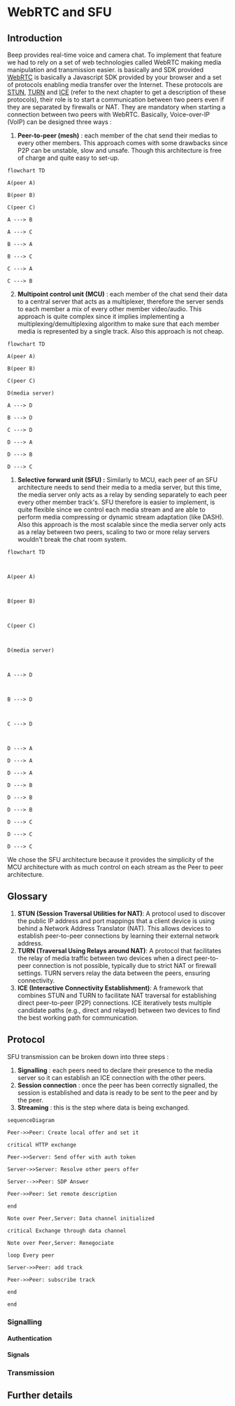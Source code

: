 # WebRTC and SFU

## Introduction
Beep provides real-time voice and camera chat. To implement that feature we had to rely on a set of web technologies called WebRTC making media manipulation and transmission easier.
is basically and SDK provided [WebRTC](https://webrtc.org ) is basically a Javascript SDK provided by your browser and a set of protocols enabling media transfer over the Internet. These protocols are [STUN](https://datatracker.ietf.org/doc/html/rfc5389), [TURN](https://datatracker.ietf.org/doc/html/rfc5766) and [ICE](https://datatracker.ietf.org/doc/html/rfc5245) (refer to the next chapter to get a description of these protocols), their role is to start a communication between two peers even if they are separated by firewalls or NAT. They are mandatory when starting a connection between two peers with WebRTC.
Basically, Voice-over-IP (VoIP) can be designed three ways : 
1. **Peer-to-peer (mesh)** : each member of the chat send their medias to every other members. This approach comes with some drawbacks since P2P can be unstable, slow and unsafe. Though this architecture is free of charge and quite easy to set-up.
```mermaid
flowchart TD

A(peer A)

B(peer B)

C(peer C)

A ---> B

A ---> C

B ---> A

B ---> C

C ---> A

C ---> B
```
2. **Multipoint control unit (MCU)** : each member of the chat send their data to a central server that acts as a multiplexer, therefore the server sends to each member a mix of every other member video/audio. This approach is quite complex since it implies implementing a multiplexing/demultiplexing algorithm to make sure that each member media is represented by a single track. Also this approach is not cheap.
```mermaid
flowchart TD

A(peer A)

B(peer B)

C(peer C)

D(media server)

A ---> D

B ---> D

C ---> D

D ---> A

D ---> B

D ---> C
```
1. **Selective forward unit (SFU) :** Similarly to MCU, each peer of an SFU architecture needs to send their media to a media server, but this time, the media server only acts as a relay by sending separately to each peer every other member track's. SFU therefore is easier to implement, is quite flexible since we control each media stream and are able to perform media compressing or dynamic stream adaptation (like DASH). Also this approach is the most scalable since the media server only acts as a relay between two peers, scaling to two or more relay servers wouldn't break the chat room system.
```mermaid
flowchart TD

  

A(peer A)

  

B(peer B)

  

C(peer C)

  

D(media server)

  

A ---> D

  

B ---> D

  

C ---> D

  

D ---> A

D ---> A

D ---> A

D ---> B

D ---> B

D ---> B

D ---> C

D ---> C

D ---> C
```
We chose the SFU architecture because it provides the simplicity of the MCU architecture with as much control on each stream as the Peer to peer architecture.
## Glossary

1. **STUN (Session Traversal Utilities for NAT)**: A protocol used to discover the public IP address and port mappings that a client device is using behind a Network Address Translator (NAT). This allows devices to establish peer-to-peer connections by learning their external network address.
2. **TURN (Traversal Using Relays around NAT)**: A protocol that facilitates the relay of media traffic between two devices when a direct peer-to-peer connection is not possible, typically due to strict NAT or firewall settings. TURN servers relay the data between the peers, ensuring connectivity.
3. **ICE (Interactive Connectivity Establishment)**: A framework that combines STUN and TURN to facilitate NAT traversal for establishing direct peer-to-peer (P2P) connections. ICE iteratively tests multiple candidate paths (e.g., direct and relayed) between two devices to find the best working path for communication.
## Protocol
SFU transmission can be broken down into three steps : 
1. **Signalling** : each peers need to declare their presence to the media server so it can establish an ICE connection with the other peers.
2. **Session connection** : once the peer has been correctly signalled, the session is established and data is ready to be sent to the peer and by the peer.
3. **Streaming** : this is the step where data is being exchanged.

```mermaid
sequenceDiagram

Peer->>Peer: Create local offer and set it

critical HTTP exchange

Peer->>Server: Send offer with auth token

Server->>Server: Resolve other peers offer

Server-->>Peer: SDP Answer

Peer->>Peer: Set remote description

end

Note over Peer,Server: Data channel initialized

critical Exchange through data channel

Note over Peer,Server: Renegociate

loop Every peer

Server->>Peer: add track

Peer->>Peer: subscribe track

end

end
```
### Signalling
#### Authentication

#### Signals
### Transmission

## Further details